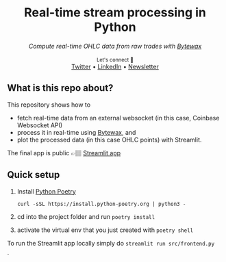 <div align="center">
    <h1>Real-time stream processing in Python</h1>
    <i>Compute real-time OHLC data from raw trades with <a href="https://bytewax.io/">Bytewax</a></i>
</div>

<br />

<div align="center">
    <sub>Let's connect 🤗</sub>
    <br />
    <a href="https://github.com/davemachado/public-api">Twitter</a> •
    <a href="https://github.com/public-apis/public-apis/issues">LinkedIn</a> •
    <a href="https://github.com/public-apis/public-apis/pulls">Newsletter</a> 
<br />
</div>


## What is this repo about?
This repository shows how to

* fetch real-time data from an external websocket (in this case, Coinbase Websocket API) 
* process it in real-time using [Bytewax](https://bytewax.io/), and
* plot the processed data (in this case OHLC points) with Streamlit.

The final app is public 👉🏽 [Streamlit app]()

## Quick setup

1. Install [Python Poetry](https://python-poetry.org/)
    ```
    curl -sSL https://install.python-poetry.org | python3 -
    ```

2. cd into the project folder and run `poetry install`

3. activate the virtual env that you just created with `poetry shell`

To run the Streamlit app locally simply do `streamlit run src/frontend.py`

`